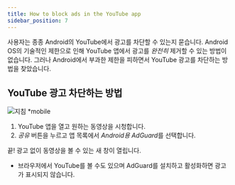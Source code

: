 ```yaml
---
title: How to block ads in the YouTube app
sidebar_position: 7
---
```


사용자는 종종 Android의 YouTube에서 광고를 차단할 수 있는지 묻습니다. Android OS의 기술적인 제한으로 인해 YouTube 앱에서 광고를 *완전히* 제거할 수 있는 방법이 없습니다. 그러나 Android에서 부과한 제한을 피하면서 YouTube 광고를 차단하는 방법을 찾았습니다.


## YouTube 광고 차단하는 방법

![지침 *mobile](https://cdn.adtidy.org/public/Adguard/Blog/Android/3-6/share.gif)

1. YouTube 앱을 열고 원하는 동영상을 시청합니다.
2. *공유* 버튼을 누르고 앱 목록에서 *Android용 AdGuard*를 선택합니다.

끝! 광고 없이 동영상을 볼 수 있는 새 창이 열립니다.

* 브라우저에서 YouTube를 볼 수도 있으며 AdGuard를 설치하고 활성화하면 광고가 표시되지 않습니다.